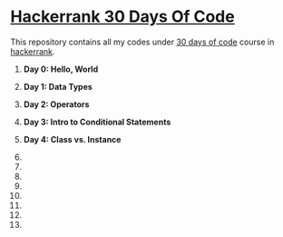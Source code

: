 # [Hackerrank 30 Days Of Code](https://www.hackerrank.com/domains/tutorials/30-days-of-code)

This repository contains all my codes under [30 days of code](https://www.hackerrank.com/domains/tutorials/30-days-of-code)  course in [hackerrank](https://hackerrank.com).

1. **Day 0: Hello, World**

2. **Day 1: Data Types**

3. **Day 2: Operators**

4. **Day 3: Intro to Conditional Statements**

5. **Day 4: Class vs. Instance**

6. 

7.

8.

9.

10.

11.

12.

13.
